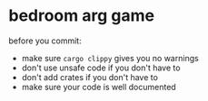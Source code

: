 # bedroom arg game

before you commit:
- make sure `cargo clippy` gives you no warnings
- don't use unsafe code if you don't have to
- don't add crates if you don't have to
- make sure your code is well documented